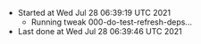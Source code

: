   - Started at Wed Jul 28 06:39:19 UTC 2021
    - Running tweak 000-do-test-refresh-deps...
  - Last done at Wed Jul 28 06:39:46 UTC 2021

